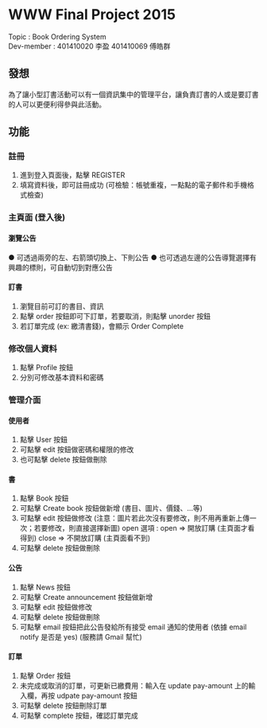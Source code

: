 # WWW Final Project 2015

<div>Topic : Book Ordering System</div>
<div>Dev-member : 401410020 李盈 401410069 傅皓群</div>


## 發想
為了讓小型訂書活動可以有一個資訊集中的管理平台，讓負責訂書的人或是要訂書的人可以更便利得參與此活動。

## 功能
### 註冊
1. 進到登入頁面後，點擊 REGISTER
2. 填寫資料後，即可註冊成功 (可檢驗：帳號重複，一點點的電子郵件和手機格式檢查)

### 主頁面 (登入後)
#### 瀏覽公告
● 可透過兩旁的左、右箭頭切換上、下則公告
● 也可透過左邊的公告導覽選擇有興趣的標則，可自動切到對應公告

#### 訂書
1. 瀏覽目前可訂的書目、資訊
2. 點擊 order 按鈕即可下訂單，若要取消，則點擊 unorder 按鈕
3. 若訂單完成 (ex: 繳清書錢)，會顯示 Order Complete

### 修改個人資料
1. 點擊 Profile 按鈕
2. 分別可修改基本資料和密碼

### 管理介面
#### 使用者
1. 點擊 User 按鈕
2. 可點擊 edit 按鈕做密碼和權限的修改
3. 也可點擊 delete 按鈕做刪除

#### 書
1. 點擊 Book 按鈕
2. 可點擊 Create book 按鈕做新增 (書目、圖片、價錢、...等)
3. 可點擊 edit 按鈕做修改 (注意：圖片若此次沒有要修改，則不用再重新上傳一次；若要修改，則直接選擇新圖)
   open 選項 : open => 開放訂購 (主頁面才看得到)   close => 不開放訂購 (主頁面看不到)
4. 可點擊 delete 按鈕做刪除

#### 公告
1. 點擊 News 按鈕 
2. 可點擊 Create announcement 按鈕做新增
3. 可點擊 edit 按鈕做修改
4. 可點擊 delete 按鈕做刪除
5. 可點擊 email 按鈕把此公告發給所有接受 email 通知的使用者 (依據 email notify 是否是 yes) (服務請 Gmail 幫忙)

#### 訂單
1. 點擊 Order 按鈕
2. 未完成或取消的訂單，可更新已繳費用：輸入在 update pay-amount 上的輸入欄，再按 udpate pay-amount 按鈕
3. 可點擊 delete 按鈕刪除訂單
4. 可點擊 complete 按鈕，確認訂單完成
